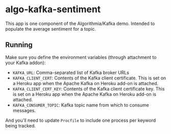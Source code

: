 # algo-kafka-sentiment

This app is one component of the Algorithmia/Kafka demo. Intended to populate the average sentiment for a topic.

## Running
Make sure you define the environment variables (through attachment to your Kafka addon):

- `KAFKA_URL`: Comma-separated list of Kafka broker URLs
- `KAFKA_CLIENT_CERT`: Contents of the Kafka client certificate. This is set on a Heroku app when the Apache Kafka on Heroku add-on is attached.
- `KAFKA_CLIENT_CERT_KEY`: Contents of the Kafka client certificate key. This is set on a Heroku app when the Apache Kafka on Heroku add-on is attached.
- `KAFKA_CONSUMER_TOPIC`: Kafka topic name from which to consume messages.

And you'll need to update `Procfile` to include one process per keyword being tracked.
